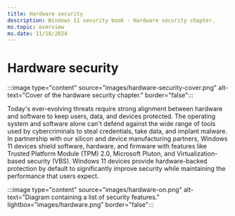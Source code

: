 ```yaml
---
title: Hardware security
description: Windows 11 security book - Hardware security chapter.
ms.topic: overview
ms.date: 11/18/2024
---
```


# Hardware security

:::image type="content" source="images/hardware-security-cover.png" alt-text="Cover of the hardware security chapter." border="false":::

Today's ever-evolving threats require strong alignment between hardware and software to keep users, data, and devices protected. The operating system and software alone can't defend against the wide range of tools used by cybercriminals to steal credentials, take data, and implant malware. In partnership with our silicon and device manufacturing partners, Windows 11 devices shield software, hardware, and firmware with features like Trusted Platform Module (TPM) 2.0, Microsoft Pluton, and Virtualization-based security (VBS). Windows 11 devices provide hardware-backed protection by default to significantly improve security while maintaining the performance that users expect.

:::image type="content" source="images/hardware-on.png" alt-text="Diagram containing a list of security features." lightbox="images/hardware.png" border="false":::
